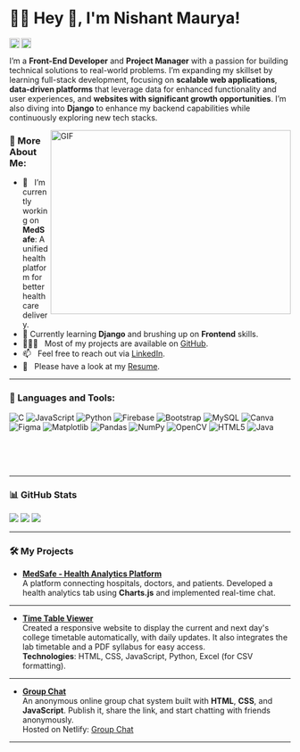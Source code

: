 # 👨‍💻 Hey 👋, I'm Nishant Maurya!

<a href='https://www.linkedin.com/in/nishant-maurya-45bb86276/'><img align='left' alt="linkedin" src="https://raw.githubusercontent.com/rahul-jha98/rahul-jha98/561d474902b59c7429ec22bb73e225696c27b202/assets/linkedin.svg" height='18px'/></a>
<a href='mailto:mauryanishant2005@gmail.com'><img alt="email" src="https://img.icons8.com/color/48/000000/email.png" height='18px'/></a>



I’m a **Front-End Developer** and **Project Manager** with a passion for building technical solutions to real-world problems. I’m expanding my skillset by learning full-stack development, focusing on **scalable web applications**, **data-driven platforms** that leverage data for enhanced functionality and user experiences, and **websites with significant growth opportunities**. I’m also diving into **Django** to enhance my backend capabilities while continuously exploring new tech stacks.

<img align="right" alt="GIF" src="https://user-images.githubusercontent.com/74038190/212749447-bfb7e725-6987-49d9-ae85-2015e3e7cc41.gif" height= "330px" width="430px"/>

### 🧐 More About Me:

- 🔭 &nbsp; I’m currently working on **MedSafe**: A unified health platform for better healthcare delivery.
- 🌱 Currently learning **Django** and brushing up on **Frontend** skills.
- 👨🏻‍💻 &nbsp; Most of my projects are available on [GitHub](https://github.com/NISHANTTMAURYA).
- 📫 &nbsp; Feel free to reach out via [LinkedIn](https://www.linkedin.com/in/nishant-maurya-45bb86276/).
- 📜 &nbsp; Please have a look at my  [Resume](https://drive.google.com/file/d/19_NsDWlX-Vjlh1cKPoEiQoTRJWBdBXUf/view?usp=sharing).

---

### 🔨 Languages and Tools:
![C](https://img.shields.io/badge/c-%2300599C.svg?style=for-the-badge&logo=c&logoColor=white) ![JavaScript](https://img.shields.io/badge/javascript-%23323330.svg?style=for-the-badge&logo=javascript&logoColor=%23F7DF1E) ![Python](https://img.shields.io/badge/python-3670A0?style=for-the-badge&logo=python&logoColor=ffdd54) ![Firebase](https://img.shields.io/badge/firebase-%23039BE5.svg?style=for-the-badge&logo=firebase) ![Bootstrap](https://img.shields.io/badge/bootstrap-%238511FA.svg?style=for-the-badge&logo=bootstrap&logoColor=white) ![MySQL](https://img.shields.io/badge/mysql-4479A1.svg?style=for-the-badge&logo=mysql&logoColor=white) ![Canva](https://img.shields.io/badge/Canva-%2300C4CC.svg?style=for-the-badge&logo=Canva&logoColor=white) ![Figma](https://img.shields.io/badge/figma-%23F24E1E.svg?style=for-the-badge&logo=figma&logoColor=white) ![Matplotlib](https://img.shields.io/badge/Matplotlib-%23ffffff.svg?style=for-the-badge&logo=Matplotlib&logoColor=black) ![Pandas](https://img.shields.io/badge/pandas-%23150458.svg?style=for-the-badge&logo=pandas&logoColor=white) ![NumPy](https://img.shields.io/badge/numpy-%23013243.svg?style=for-the-badge&logo=numpy&logoColor=white) ![OpenCV](https://img.shields.io/badge/opencv-%23white.svg?style=for-the-badge&logo=opencv&logoColor=white) ![HTML5](https://img.shields.io/badge/html5-%23E34F26.svg?style=for-the-badge&logo=html5&logoColor=white) ![Java](https://img.shields.io/badge/java-%23ED8B00.svg?style=for-the-badge&logo=openjdk&logoColor=white)

<br/><br/><br/>

---

### 📊 GitHub Stats

  
![](https://github-readme-stats.vercel.app/api?username=NISHANTTMAURYA&theme=dark&hide_border=false&include_all_commits=false&count_private=false)
![](https://github-readme-streak-stats.herokuapp.com/?user=NISHANTTMAURYA&theme=dark&hide_border=false)
![](https://github-readme-stats.vercel.app/api/top-langs/?username=NISHANTTMAURYA&theme=dark&hide_border=false&include_all_commits=false&count_private=false&layout=compact)


---
### 🛠️ My Projects

- **[MedSafe - Health Analytics Platform](https://medsafe-gqnq.onrender.com/)**  
  A platform connecting hospitals, doctors, and patients. Developed a health analytics tab using **Charts.js** and implemented real-time chat.

---

- **[Time Table Viewer](https://github.com/NISHANTTMAURYA/timetable-problem)**  
  Created a responsive website to display the current and next day's college timetable automatically, with daily updates. It also integrates the lab timetable and a PDF syllabus for easy access.  
  **Technologies**: HTML, CSS, JavaScript, Python, Excel (for CSV formatting).

---


- **[Group Chat](https://github.com/NISHANTTMAURYA/group-chat)**  
  An anonymous online group chat system built with **HTML**, **CSS**, and **JavaScript**. Publish it, share the link, and start chatting with friends anonymously.  
  Hosted on Netlify: [Group Chat](https://github.com/NISHANTTMAURYA/group-chat)

---
